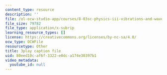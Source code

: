 ```yaml
---
content_type: resource
description: ''
file: /ol-ocw-studio-app/courses/8-03sc-physics-iii-vibrations-and-waves-fall-2016/80eed10caf6f3322e0dca174e30397b1_FY6iXM9X5Fo.srt
file_size: 79782
file_type: application/x-subrip
learning_resource_types: []
license: https://creativecommons.org/licenses/by-nc-sa/4.0/
ocw_type: OCWFile
resourcetype: Other
title: 3play caption file
uid: 80eed10c-af6f-3322-e0dc-a174e30397b1
video_metadata:
  youtube_id: null
---
```

